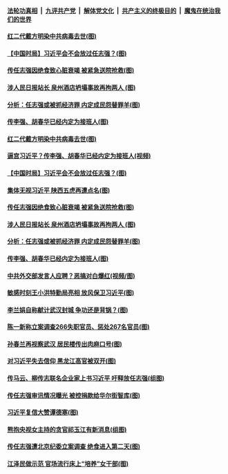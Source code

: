 ####  [法轮功真相](../../../../basic/blob/master/README.md?t=03310130) &nbsp;|&nbsp; [九评共产党](../../../../9ping.md/blob/master/README.md?t=03310130) &nbsp;|&nbsp; [解体党文化](../../../../jtdwh.md/blob/master/README.md?t=03310130)  &nbsp;|&nbsp; [共产主义的终极目的](../../../../gczydzjmd.md/blob/master/README.md?t=03310130) &nbsp;|&nbsp; [魔鬼在统治我们的世界](../../../../mgztzwmdsj.md/blob/master/README.md?t=03310130) 

#### [红二代戴方明染中共病毒去世(图)](../pages/p2/927998.md?t=03310130) 

#### [【中国时局】习近平会不会放过任志强？(图)](../pages/p2/927923.md?t=03310130) 

#### [传任志强因绝食致心脏衰竭 被紧急送院抢救(图)](../pages/p2/927949.md?t=03310130) 

#### [涉人民日报站长 泉州酒店坍塌事故再拘两人 (图)](../pages/p2/927914.md?t=03310130) 

#### [分析：任志强或被抓经济罪 内定成民怨替罪羊(图)](../pages/p2/927925.md?t=03310130) 

#### [传李强、胡春华已经内定为接班人(图)](../pages/p2/927904.md?t=03310130) 

#### [红二代戴方明染中共病毒去世(图)](../pages/p2/927998.md?t=03310130) 

#### [逼宫习近平？传李强、胡春华已经内定为接班人(视频)](../pages/p2/927915.md?t=03310130) 

#### [【中国时局】习近平会不会放过任志强？(图)](../pages/p2/927923.md?t=03310130) 

#### [集体无视习近平 陕西五虎再遭点名(图)](../pages/p2/927945.md?t=03310130) 

#### [传任志强因绝食致心脏衰竭 被紧急送院抢救(图)](../pages/p2/927949.md?t=03310130) 

#### [涉人民日报站长 泉州酒店坍塌事故再拘两人 (图)](../pages/p2/927914.md?t=03310130) 

#### [分析：任志强或被抓经济罪 内定成民怨替罪羊(图)](../pages/p2/927925.md?t=03310130) 

#### [传李强、胡春华已经内定为接班人(图)](../pages/p2/927904.md?t=03310130) 

#### [中共外交部发言人应聘？恶搞对白爆红(视频/图)](../pages/p2/927911.md?t=03310130) 

#### [敏感时刻王小洪特勤局亮相 放风保卫习近平(图)](../pages/p2/927893.md?t=03310130) 

#### [李兰娟自称献计武汉封城 争功还是背锅？(图)](../pages/p2/927849.md?t=03310130) 

#### [陈一新称立案调查266失职官员、惩处267名官员(图)](../pages/p2/927818.md?t=03310130) 

#### [孙春兰再视察武汉 居民楼传出肉麻口号(图)](../pages/p2/927776.md?t=03310130) 

#### [对习近平失去信仰 黑龙江高官被双开(图)](../pages/p2/927772.md?t=03310130) 

#### [传马云、柳传志联名企业家上书习近平 吁释放任志强(组图)](../pages/p2/927682.md?t=03310130) 

#### [传任志强审讯情况曝光 被控捐款给华尔街智库(图)](../pages/p2/927681.md?t=03310130) 

#### [习近平复信大赞谭德塞(图)](../pages/p2/927658.md?t=03310130) 

#### [熊抱央视女主持的贪官祁玉江有新消息(组图)](../pages/p2/927640.md?t=03310130) 

#### [传任志强遭北京纪委立案调查 绝食进入第二天(图)](../pages/p2/927585.md?t=03310130) 

#### [江泽民做示范 官场流行床上“培养”女干部(图)](../pages/p2/927566.md?t=03310130) 

